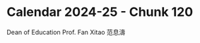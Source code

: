 # Calendar 2024-25 - Chunk 120

<!-- Chunk tokens: 8, Enriched tokens: 11 -->

Dean of Education
Prof. Fan Xitao 范息濤